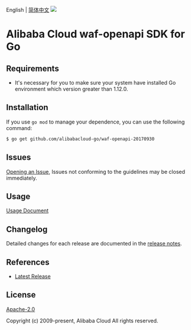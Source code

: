 English | [简体中文](README-CN.md)
![](https://aliyunsdk-pages.alicdn.com/icons/AlibabaCloud.svg)

# Alibaba Cloud waf-openapi SDK for Go

## Requirements
- It's necessary for you to make sure your system have installed Go environment which version greater than 1.12.0.

## Installation
If you use `go mod` to manage your dependence, you can use the following command:

```sh
$ go get github.com/alibabacloud-go/waf-openapi-20170930
```

## Issues
[Opening an Issue](https://github.com/aliyun/alibabacloud-go-sdk/issues/new), Issues not conforming to the guidelines may be closed immediately.

## Usage
[Usage Document](https://github.com/aliyun/alibabacloud-go-sdk/blob/master/docs/Usage-EN.md#demo)

## Changelog
Detailed changes for each release are documented in the [release notes](./ChangeLog.txt).

## References
* [Latest Release](https://github.com/aliyun/alibabacloud-go-sdk/)

## License
[Apache-2.0](http://www.apache.org/licenses/LICENSE-2.0)

Copyright (c) 2009-present, Alibaba Cloud All rights reserved.
